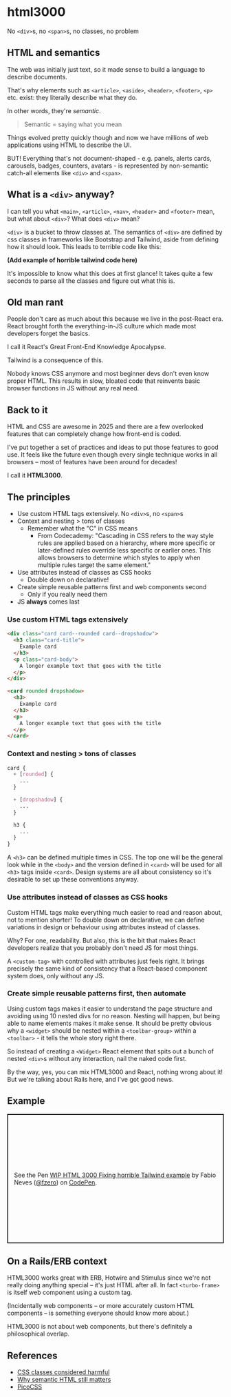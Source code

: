 # html3000
No `<div>`s, no `<span>`s, no classes, no problem

## HTML and semantics

The web was initially just text, so it made sense to build a language to describe documents.

That's why elements such as `<article>`, `<aside>`, `<header>`, `<footer>`, `<p>` etc. exist: they literally describe what they do.

In other words, they're *semantic*.

> Semantic = saying what you mean

Things evolved pretty quickly though and now we have millions of web applications using HTML to describe the UI.

BUT! Everything that's not document-shaped - e.g. panels, alerts cards, carousels, badges, counters, avatars - is represented by non-semantic catch-all elements like `<div>` and `<span>`.

## What is a `<div>` anyway?

I can tell you what `<main>`, `<article>`, `<nav>`, `<header>` and `<footer>` mean, but what about `<div>`? What does `<div>` mean?

`<div>` is a bucket to throw classes at. The semantics of `<div>` are defined by css classes in frameworks like Bootstrap and Tailwind, aside from defining how it should look. This leads to terrible code like this:

**(Add example of horrible tailwind code here)**

It's impossible to know what this does at first glance! It takes quite a few seconds to parse all the classes and figure out what this is.

## Old man rant

People don't care as much about this because we live in the post-React era. React brought forth the everything-in-JS culture which made most developers forget the basics.

I call it React's Great Front-End Knowledge Apocalypse.

Tailwind is a consequence of this.

Nobody knows CSS anymore and most beginner devs don't even know proper HTML. This results in slow, bloated code that reinvents basic browser functions in JS without any real need.

## Back to it

HTML and CSS are awesome in 2025 and there are a few overlooked features that can completely change how front-end is coded.

I've put together a set of practices and ideas to put those features to good use. It feels like the future even though every single technique works in all browsers – most of features have been around for decades!

I call it **HTML3000**.

## The principles

- Use custom HTML tags extensively. No `<div>`s, no `<span>`s
- Context and nesting > tons of classes
	- Remember what the "C" in CSS means
		- From Codecademy: "Cascading in CSS refers to the way style rules are applied based on a hierarchy, where more specific or later-defined rules override less specific or earlier ones. This allows browsers to determine which styles to apply when multiple rules target the same element."
- Use attributes instead of classes as CSS hooks
	- Double down on declarative!
- Create simple reusable patterns first and web components second
	- Only if you really need them
- JS **always** comes last

### Use custom HTML tags extensively

```html
<div class="card card--rounded card--dropshadow">
  <h3 class="card-title">
    Example card
  </h3>
  <p class="card-body">
    A longer example text that goes with the title
  </p>
</div>
```

```html
<card rounded dropshadow>
  <h3>
    Example card
  </h3>
  <p>
    A longer example text that goes with the title
  </p>
</card>
```

### Context and nesting > tons of classes

```css
card {
  + [rounded] {
    ...
  }

  + [dropshadow] {
    ...
  }

  h3 {
    ...
  }
}
```

A `<h3>` can be defined multiple times in CSS. The top one will be the general look while in the `<body>` and the version defined in `<card>` will be used for all `<h3>` tags inside `<card>`. Design systems are all about consistency so it's desirable to set up these conventions anyway.

### Use attributes instead of classes as CSS hooks

Custom HTML tags make everything much easier to read and reason about, not to mention shorter! To double down on declarative, we can define variations in design or behaviour using attributes instead of classes.

Why? For one, readability. But also, this is the bit that makes React developers realize that you probably don't need JS for most things.

A `<custom-tag>` with controlled with attributes just feels right. It brings precisely the same kind of consistency that a React-based component system does, only without any JS.

### Create simple reusable patterns first, then automate

Using custom tags makes it easier to understand the page structure and avoiding using 10 nested divs for no reason. Nesting will happen, but being able to name elements makes it make sense. It should be pretty obvious why a `<widget>` should be nested within a `<toolbar-group>` within a `<toolbar>` - it tells the whole story right there.

So instead of creating a `<Widget>` React element that spits out a bunch of nested `<div>`s without any interaction, nail the naked code first.

By the way, yes, you can mix HTML3000 and React, nothing wrong about it! But we're talking about Rails here, and I've got good news.

## Example

<p class="codepen" data-height="300" data-default-tab="html,result" data-slug-hash="JoYLqoP" data-pen-title="WIP HTML 3000 Fixing horrible Tailwind example" data-user="fzero" style="height: 300px; box-sizing: border-box; display: flex; align-items: center; justify-content: center; border: 2px solid; margin: 1em 0; padding: 1em;">
  <span>See the Pen <a href="https://codepen.io/fzero/pen/JoYLqoP">
  WIP HTML 3000 Fixing horrible Tailwind example</a> by Fabio Neves (<a href="https://codepen.io/fzero">@fzero</a>)
  on <a href="https://codepen.io">CodePen</a>.</span>
</p>
<script async src="https://public.codepenassets.com/embed/index.js"></script>

## On a Rails/ERB context

HTML3000 works great with ERB, Hotwire and Stimulus since we're not really doing anything special – it's just HTML after all. In
fact `<turbo-frame>` is itself web component using a custom tag.

(Incidentally web components – or more accurately custom HTML components – is something everyone should know more about.)

HTML3000 is not about web components, but there's definitely a philosophical overlap.

## References

- [CSS classes considered harmful](https://www.keithcirkel.co.uk/css-classes-considered-harmful/)
- [Why semantic HTML still matters](https://www.jonoalderson.com/conjecture/why-semantic-html-still-matters/)
- [PicoCSS](https://picocss.com)
